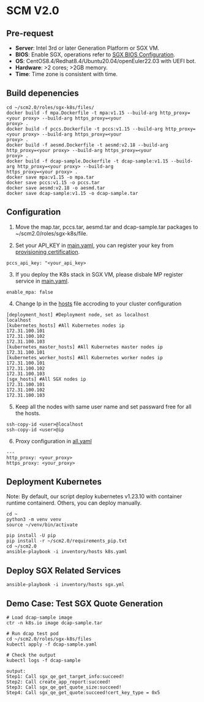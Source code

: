 # SCM V2.0

## Pre-request
- **Server**: Intel 3rd or later Generation Platform or SGX VM.
- **BIOS**: Enable SGX, operations refer to [SGX BIOS Configuration](../scm1.0/doc/user-guide/bios_config.md).
- **OS**: CentOS8.4/Redhat8.4/Ubuntu20.04/openEuler22.03 with UEFI bot.
- **Hardware**: >2 cores; >2GB memory.
- **Time**: Time zone is consistent with time.

## Build depenencies
```
cd ~/scm2.0/roles/sgx-k8s/files/
docker build -f mpa.Dockerfile -t mpa:v1.15 --build-arg http_proxy=<your proxy> --build-arg https_proxy=<your
proxy> .
docker build -f pccs.Dockerfile -t pccs:v1.15 --build-arg http_proxy=<your proxy> --build-arg https_proxy=<your
proxy> .
docker build -f aesmd.Dockerfile -t aesmd:v2.18 --build-arg http_proxy=<your proxy> --build-arg https_proxy=<your
proxy> .
docker build -f dcap-sample.Dockerfile -t dcap-sample:v1.15 --build-arg http_proxy=<your proxy> --build-arg
https_proxy=<your proxy> .
docker save mpa:v1.15 -o mpa.tar
docker save pccs:v1.15 -o pccs.tar
docker save aesmd:v2.18 -o aesmd.tar
docker save dcap-sample:v1.15 -o dcap-sample.tar

```

## Configuration

1. Move the map.tar, pccs.tar, aesmd.tar and dcap-sample.tar packages to ~/scm2.0/roles/sgx-k8s/file.

2. Set your API_KEY in [main.yaml](./roles/sgx-k8s/defaults/main.yml), you can register your key from [provisioning certification](https://api.portal.trustedservices.intel.com/provisioning-certification).
```
pccs_api_key: "<your_api_key>
```

3. If you deploy the K8s stack in SGX VM, please disbale MP register service in [main.yaml](./roles/sgx-k8s/defaults/main.yml).
```
enable_mpa: false
```

4. Change Ip in the [hosts](./inventory/hosts) file accroding to your cluster configuration
```
[deployment_host] #Deployment node, set as localhost
localhost
[kubernetes_hosts] #All Kubernetes nodes ip
172.31.100.101
172.31.100.102
172.31.100.103
[kubernetes_master_hosts] #All Kubernetes master nodes ip
172.31.100.101
[kubernetes_worker_hosts] #All Kubernetes worker nodes ip
172.31.100.101
172.31.100.102
172.31.100.103
[sgx_hosts] #All SGX nodes ip
172.31.100.101
172.31.100.102
172.31.100.103
```

5. Keep all the nodes with same user name and set passward free for all the hosts.
```
ssh-copy-id <user>@localhost
ssh-copy-id <user>@ip
```

6. Proxy configuration in [all.yaml](./inventory/group_vars/all.yml)
```
---
http_proxy: <your_proxy>
https_proxy: <your_proxy>
```

## Deployment Kubernetes 
Note: By default, our script deploy kubernetes v1.23.10 with container runtime containerd. Others, you can deploy manually.
```
cd ~
python3 -m venv venv
source ~/venv/bin/activate

pip install -U pip
pip install -r ~/scm2.0/requirements_pip.txt
cd ~/scm2.0
ansible-playbook -i inventory/hosts k8s.yaml
```

## Deploy SGX Related Services
```
ansible-playbook -i inventory/hosts sgx.yml

```

## Demo Case: Test SGX Quote Generation
```
# Load dcap-sample image
ctr -n k8s.io image dcap-sample.tar

# Run dcap test pod 
cd ~/scm2.0/roles/sgx-k8s/files
kubectl apply -f dcap-sample.yaml

# Check the output
kubectl logs -f dcap-sample

output:
Step1: Call sgx_qe_get_target_info:succeed!
Step2: Call create_app_report:succeed!
Step3: Call sgx_qe_get_quote_size:succeed!
Step4: Call sgx_qe_get_quote:succeed!cert_key_type = 0x5

```
